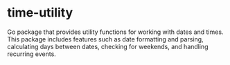 # time-utility
Go package that provides utility functions for working with dates and times. This package includes features such as date formatting and parsing, calculating days between dates, checking for weekends, and handling recurring events.
